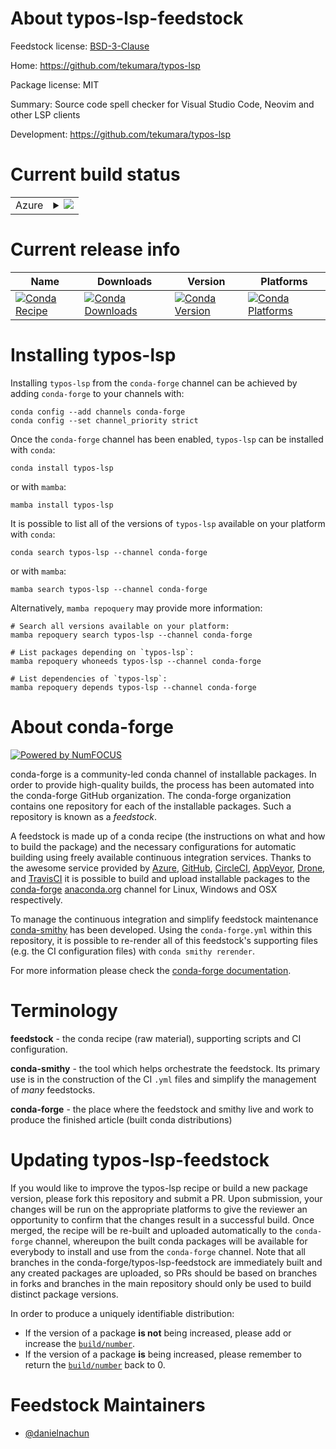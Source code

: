 About typos-lsp-feedstock
=========================

Feedstock license: [BSD-3-Clause](https://github.com/conda-forge/typos-lsp-feedstock/blob/main/LICENSE.txt)

Home: https://github.com/tekumara/typos-lsp

Package license: MIT

Summary: Source code spell checker for Visual Studio Code, Neovim and other LSP clients

Development: https://github.com/tekumara/typos-lsp

Current build status
====================


<table>
    
  <tr>
    <td>Azure</td>
    <td>
      <details>
        <summary>
          <a href="https://dev.azure.com/conda-forge/feedstock-builds/_build/latest?definitionId=23458&branchName=main">
            <img src="https://dev.azure.com/conda-forge/feedstock-builds/_apis/build/status/typos-lsp-feedstock?branchName=main">
          </a>
        </summary>
        <table>
          <thead><tr><th>Variant</th><th>Status</th></tr></thead>
          <tbody><tr>
              <td>linux_64</td>
              <td>
                <a href="https://dev.azure.com/conda-forge/feedstock-builds/_build/latest?definitionId=23458&branchName=main">
                  <img src="https://dev.azure.com/conda-forge/feedstock-builds/_apis/build/status/typos-lsp-feedstock?branchName=main&jobName=linux&configuration=linux%20linux_64_" alt="variant">
                </a>
              </td>
            </tr><tr>
              <td>osx_64</td>
              <td>
                <a href="https://dev.azure.com/conda-forge/feedstock-builds/_build/latest?definitionId=23458&branchName=main">
                  <img src="https://dev.azure.com/conda-forge/feedstock-builds/_apis/build/status/typos-lsp-feedstock?branchName=main&jobName=osx&configuration=osx%20osx_64_" alt="variant">
                </a>
              </td>
            </tr><tr>
              <td>win_64</td>
              <td>
                <a href="https://dev.azure.com/conda-forge/feedstock-builds/_build/latest?definitionId=23458&branchName=main">
                  <img src="https://dev.azure.com/conda-forge/feedstock-builds/_apis/build/status/typos-lsp-feedstock?branchName=main&jobName=win&configuration=win%20win_64_" alt="variant">
                </a>
              </td>
            </tr>
          </tbody>
        </table>
      </details>
    </td>
  </tr>
</table>

Current release info
====================

| Name | Downloads | Version | Platforms |
| --- | --- | --- | --- |
| [![Conda Recipe](https://img.shields.io/badge/recipe-typos--lsp-green.svg)](https://anaconda.org/conda-forge/typos-lsp) | [![Conda Downloads](https://img.shields.io/conda/dn/conda-forge/typos-lsp.svg)](https://anaconda.org/conda-forge/typos-lsp) | [![Conda Version](https://img.shields.io/conda/vn/conda-forge/typos-lsp.svg)](https://anaconda.org/conda-forge/typos-lsp) | [![Conda Platforms](https://img.shields.io/conda/pn/conda-forge/typos-lsp.svg)](https://anaconda.org/conda-forge/typos-lsp) |

Installing typos-lsp
====================

Installing `typos-lsp` from the `conda-forge` channel can be achieved by adding `conda-forge` to your channels with:

```
conda config --add channels conda-forge
conda config --set channel_priority strict
```

Once the `conda-forge` channel has been enabled, `typos-lsp` can be installed with `conda`:

```
conda install typos-lsp
```

or with `mamba`:

```
mamba install typos-lsp
```

It is possible to list all of the versions of `typos-lsp` available on your platform with `conda`:

```
conda search typos-lsp --channel conda-forge
```

or with `mamba`:

```
mamba search typos-lsp --channel conda-forge
```

Alternatively, `mamba repoquery` may provide more information:

```
# Search all versions available on your platform:
mamba repoquery search typos-lsp --channel conda-forge

# List packages depending on `typos-lsp`:
mamba repoquery whoneeds typos-lsp --channel conda-forge

# List dependencies of `typos-lsp`:
mamba repoquery depends typos-lsp --channel conda-forge
```


About conda-forge
=================

[![Powered by
NumFOCUS](https://img.shields.io/badge/powered%20by-NumFOCUS-orange.svg?style=flat&colorA=E1523D&colorB=007D8A)](https://numfocus.org)

conda-forge is a community-led conda channel of installable packages.
In order to provide high-quality builds, the process has been automated into the
conda-forge GitHub organization. The conda-forge organization contains one repository
for each of the installable packages. Such a repository is known as a *feedstock*.

A feedstock is made up of a conda recipe (the instructions on what and how to build
the package) and the necessary configurations for automatic building using freely
available continuous integration services. Thanks to the awesome service provided by
[Azure](https://azure.microsoft.com/en-us/services/devops/), [GitHub](https://github.com/),
[CircleCI](https://circleci.com/), [AppVeyor](https://www.appveyor.com/),
[Drone](https://cloud.drone.io/welcome), and [TravisCI](https://travis-ci.com/)
it is possible to build and upload installable packages to the
[conda-forge](https://anaconda.org/conda-forge) [anaconda.org](https://anaconda.org/)
channel for Linux, Windows and OSX respectively.

To manage the continuous integration and simplify feedstock maintenance
[conda-smithy](https://github.com/conda-forge/conda-smithy) has been developed.
Using the ``conda-forge.yml`` within this repository, it is possible to re-render all of
this feedstock's supporting files (e.g. the CI configuration files) with ``conda smithy rerender``.

For more information please check the [conda-forge documentation](https://conda-forge.org/docs/).

Terminology
===========

**feedstock** - the conda recipe (raw material), supporting scripts and CI configuration.

**conda-smithy** - the tool which helps orchestrate the feedstock.
                   Its primary use is in the construction of the CI ``.yml`` files
                   and simplify the management of *many* feedstocks.

**conda-forge** - the place where the feedstock and smithy live and work to
                  produce the finished article (built conda distributions)


Updating typos-lsp-feedstock
============================

If you would like to improve the typos-lsp recipe or build a new
package version, please fork this repository and submit a PR. Upon submission,
your changes will be run on the appropriate platforms to give the reviewer an
opportunity to confirm that the changes result in a successful build. Once
merged, the recipe will be re-built and uploaded automatically to the
`conda-forge` channel, whereupon the built conda packages will be available for
everybody to install and use from the `conda-forge` channel.
Note that all branches in the conda-forge/typos-lsp-feedstock are
immediately built and any created packages are uploaded, so PRs should be based
on branches in forks and branches in the main repository should only be used to
build distinct package versions.

In order to produce a uniquely identifiable distribution:
 * If the version of a package **is not** being increased, please add or increase
   the [``build/number``](https://docs.conda.io/projects/conda-build/en/latest/resources/define-metadata.html#build-number-and-string).
 * If the version of a package **is** being increased, please remember to return
   the [``build/number``](https://docs.conda.io/projects/conda-build/en/latest/resources/define-metadata.html#build-number-and-string)
   back to 0.

Feedstock Maintainers
=====================

* [@danielnachun](https://github.com/danielnachun/)

